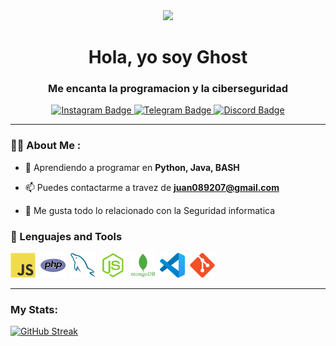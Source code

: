 <div id="header" align="center">
    <img src="https://media.giphy.com/media/3oKIPa3AeDQ56ntX4k/giphy.gif" width="200">
    <h1 align="center">Hola, yo soy Ghost</h1>
    <h3 align="center">Me encanta la programacion y la ciberseguridad</h3>
</div>

<div id="header" align="center">
    <a href="https://www.instagram.com/juan_93207" target="_blank">
        <img src="https://img.shields.io/badge/Instagram-%23E4405F.svg?style=for-the-badge&logo=Instagram&logoColor=white" alt="Instagram Badge">
    </a>
    <a href="https://t.me/Ghost_ofc" target="_blank">
        <img src="https://img.shields.io/badge/Telegram-2CA5E0?style=for-the-badge&logo=telegram&logoColor=white" alt="Telegram Badge">
    </a>
    <a href="discordapp.com/users/727960956575154208">
        <img src="https://img.shields.io/badge/Discord-%235865F2.svg?style=for-the-badge&logo=discord&logoColor=white" alt="Discord Badge">
    </a>
</div>

---

### 🧑‍💻 About Me :

- 🌱 Aprendiendo a programar en **Python, Java, BASH**

- 📫 Puedes contactarme a travez de **juan089207@gmail.com**

- 👻 Me gusta todo lo relacionado con la Seguridad informatica

<div align="left">
    <h3>🔨 Lenguajes and Tools</h3>
    <div>
        <img src="https://github.com/devicons/devicon/blob/master/icons/javascript/javascript-original.svg" title="JavaScript" alt="javascript" width="40" height="40"/>&nbsp;
        <img src="https://github.com/devicons/devicon/blob/master/icons/php/php-original.svg" title="PHP" alt="php" width="40" height="40"/>&nbsp;
        <img src="https://github.com/devicons/devicon/blob/master/icons/mysql/mysql-original.svg" title="MySQL" alt="mysql" width="40" height="40"/>&nbsp;
        <img src="https://github.com/devicons/devicon/blob/master/icons/nodejs/nodejs-original.svg" title="NodeJS" alt="nodejs" width="40" height="40"/>&nbsp;
        <img src="https://github.com/devicons/devicon/blob/master/icons/mongodb/mongodb-plain-wordmark.svg" title="MongoDB" alt="mongodb" width="40" height="40"/>&nbsp;
        <img src="https://github.com/devicons/devicon/blob/master/icons/vscode/vscode-original.svg" title="VSCode" alt="vscode" width="40" height="40"/>&nbsp;
        <img src="https://github.com/devicons/devicon/blob/master/icons/git/git-original.svg" title="Git" alt="git" width="40" height="40"/>&nbsp;
    </div>
</div>

---

### My Stats:

[![GitHub Streak](http://github-readme-streak-stats.herokuapp.com?user=ghost-ofc&theme=radical&hide_border=true&locale=es)](https://git.io/streak-stats)
